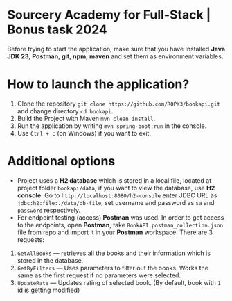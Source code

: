 # Sourcery Academy for Full-Stack | Bonus task 2024
Before trying to start the application, make sure that you have Installed **Java JDK 23**, **Postman**, **git**, **npm**, **maven** and set them as environment variables.
# How to launch the application?
1) Clone the repository `git clone https://github.com/R0PK3/bookapi.git` and change directory `cd bookapi`.
2) Build the Project with Maven `mvn clean install`.
3) Run the application by writing `mvn spring-boot:run` in the console.
4) Use `Ctrl + c` (on Windows) if you want to exit.
# Additional options
- Project uses a **H2 database** which is stored in a local file, located at project folder `bookapi/data`, if you want to view the database, use **H2 console**. Go to `http://localhost:8080/h2-console` enter JDBC URL as `jdbc:h2:file:./data/db-file`, set username and password as `sa` and `password` respectively.
- For endpoint testing (access) **Postman** was used. In order to get access to the endpoints, open **Postman**, take `BookAPI.postman_collection.json` file from repo and import it in your **Postman** workspace. There are 3 requests:
1. `GetAllBooks` — retrieves all the books and their information which is stored in the database.
2. `GetByFilters` — Uses parameters to filter out the books. Works the same as the first request if no parameters were selected.
3. `UpdateRate` — Updates rating of selected book. (By default, book with `1` id is getting modified)



